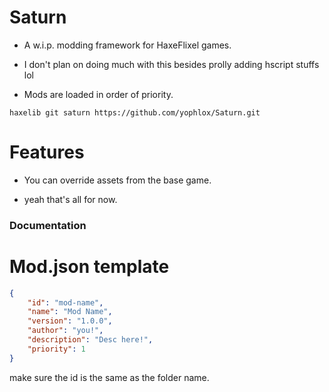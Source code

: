 # Saturn

- A w.i.p. modding framework for HaxeFlixel games.

- I don't plan on doing much with this besides prolly adding hscript stuffs lol

- Mods are loaded in order of priority.

```
haxelib git saturn https://github.com/yophlox/Saturn.git
```

# Features
- You can override assets from the base game. 

- yeah that's all for now.

### Documentation

# Mod.json template

```json
{
    "id": "mod-name",
    "name": "Mod Name",
    "version": "1.0.0",
    "author": "you!",
    "description": "Desc here!",
    "priority": 1
}
```

make sure the id is the same as the folder name.
